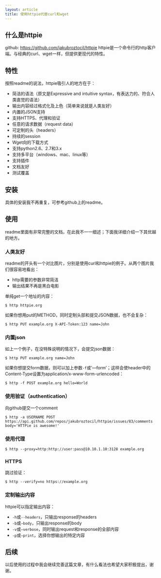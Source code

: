 ```yaml
---
layout: article
title: 使用httpie代替curl和wget
---
```


## 什么是httpie
github: https://github.com/jakubroztocil/httpie
httpie是一个命令行的http客户端。与经典的curl、wget一样，但提供更现代的特性。

## 特性
按照readme的说法，httpie吸引人的地方在于：

* 简洁的语法（原文是Expressive and intuitive syntax，有表达力的、符合人类直觉的语法）
* 输出内容经过格式化及上色（简单来说就是人类友好）
* 内置的JSON支持
* 支持HTTPS、代理和验证
* 任意的请求数据（request data）
* 可定制的头（headers）
* 持续的session
* Wget向的下载方式
* 支持python2.6、2.7和3.x
* 支持多平台（windows、mac、linux等）
* 支持插件
* 文档友好
* 测试覆盖

## 安装
具体的安装我不再重复，可参考github上的readme。

## 使用
readme里面有非常完整的文档，在此我不一一细述；下面我详细介绍一下其优越的地方。

### 人类友好
readme的开头有一个对比图片，分别是使用curl和httpie的例子。从两个图片我们很容易地看出：

* http需要的参数非常简洁
* 输出结果不再是黑白电影

单纯get一个地址的内容：

```
$ http httpie.org
```

如果你想用put的METHOD，同时定制头部和提交JSON数据，也不会复杂：

```
$ http PUT example.org X-API-Token:123 name=John
```

### 内置json
如上一个例子，在没特殊说明的情况下，会提交json数据：

```
$ http PUT example.org name=John
```

如果你想提交form数据，则可以加上参数`-f`或’—form’；这样会使header中的Content-Type设置为application/x-www-form-urlencoded：

```
$ http -f POST example.org hello=World
```

### 使用验证（authentication）
向github提交一个comment

```
$ http -a USERNAME POST https://api.github.com/repos/jakubroztocil/httpie/issues/83/comments body='HTTPie is awesome!'
```

### 使用代理

```
$ http --proxy=http:http://user:pass@10.10.1.10:3128 example.org
```

### HTTPS

跳过验证：
```
$ http --verify=no https://example.org
```

### 定制输出内容
httpie可以指定输出内容：

* `-h`或`--headers`，只输出response的headers
* `-b`或`—body`，只输出response的body
* `-v`或`—verbose`，同时输出request和response的全部内容
* `-p`或`—print`，选择你想输出的特定内容

## 后续
以后使用的过程中我会继续完善这篇文章，有什么看法也希望大家积极提出，谢谢。
